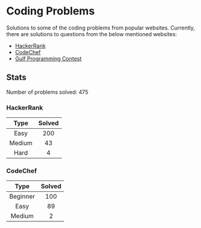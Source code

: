 # Coding Problems

Solutions to some of the coding problems from popular websites. Currently, there are solutions to questions from the below mentioned websites:
* [HackerRank](HackerRank "HackerRank")
* [CodeChef](CodeChef "CodeChef")
* [Gulf Programming Contest](Gulf%20Programming%20Contest "GPC")

## Stats

Number of problems solved: 475

### HackerRank

|Type|Solved|
|:---:|:---:|
|Easy|200|
|Medium|43|
|Hard|4|

### CodeChef

|Type|Solved|
|:---:|:---:|
|Beginner|100|
|Easy|89|
|Medium|2|